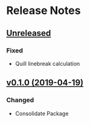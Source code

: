 # Release Notes

## [Unreleased](https://github.com/ixocreate/type-package/compare/0.1.0...develop)
### Fixed
- Quill linebreak calculation 

## [v0.1.0 (2019-04-19)](https://github.com/ixocreate/type-package/compare/master...0.1.0)

### Changed
- Consolidate Package
